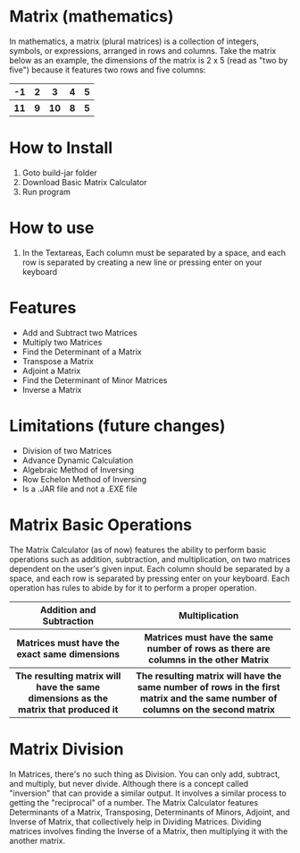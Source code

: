 # Matrix (mathematics)
In mathematics, a matrix (plural matrices) is a collection of integers, symbols, or expressions, arranged in rows and columns. Take the matrix below as an example, the dimensions of the matrix is 2 x 5 (read as "two by five") because it features two rows and five columns:

<table>
  <tr>
    <th>-1</th>
    <th>2</th>
    <th>3</th>
    <th>4</th>
    <th>5</th>
  </tr>
  <tr>
    <th>11</th>
    <th>9</th>
    <th>10</th>
    <th>8</th>
    <th>5</th>
  </tr>
</table>

# How to Install
<ol>
  <li>Goto build-jar folder</li>
  <li>Download Basic Matrix Calculator</li>
  <li>Run program</li>
</ol>

# How to use
<ol>
  <li>In the Textareas, Each column must be separated by a space, and each row is separated by creating a new line or pressing enter on your keyboard</li>
</ol>

# Features
<ul>
  <li>Add and Subtract two Matrices</li>
  <li>Multiply two Matrices</li>
  <li>Find the Determinant of a Matrix</li>
  <li>Transpose a Matrix</li>
  <li>Adjoint a Matrix</li>
  <li>Find the Determinant of Minor Matrices</li>
  <li>Inverse a Matrix</li>
</ul>

# Limitations (future changes)
<ul>
  <li>Division of two Matrices</li>
  <li>Advance Dynamic Calculation</li>
  <li>Algebraic Method of Inversing</li>
  <li>Row Echelon Method of Inversing</li>
  <li>Is a .JAR file and not a .EXE file</li>
</ul>  
 
# Matrix Basic Operations
The Matrix Calculator (as of now) features the ability to perform basic operations such as addition, subtraction, and multiplication, on two matrices dependent on the user's given input. Each column should be separated by a space, and each row is separated by pressing enter on your keyboard. Each operation has rules to abide by for it to perform a proper operation.

<table>
  <tr>
    <th>Addition and Subtraction</th>
    <th>Multiplication</th>
  </tr>
  <tr>
    <th>Matrices must have the exact same dimensions</th>
    <th>Matrices must have the same number of rows as there are columns in the other Matrix</th>
  </tr>
  <tr>
    <th>The resulting matrix will have the same dimensions as the matrix that produced it</th>
    <th>The resulting matrix will have the same number of rows in the first matrix and the same number of columns on the second matrix</th>
  </tr>
</table>

# Matrix Division
In Matrices, there's no such thing as Division. You can only add, subtract, and multiply, but never divide. Although there is a concept called "inversion" that can provide a similar output. It involves a similar process to getting the "reciprocal" of a number. The Matrix Calculator features Determinants of a Matrix, Transposing, Determinants of Minors, Adjoint, and Inverse of Matrix, that collectively help in Dividing Matrices. Dividing matrices involves finding the Inverse of a Matrix, then multiplying it with the another matrix.
